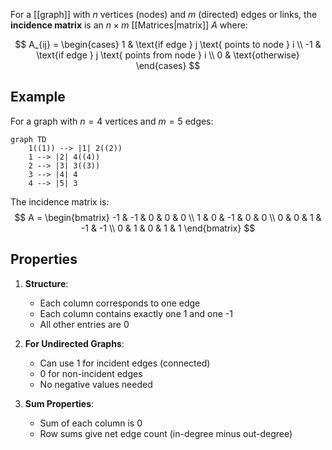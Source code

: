 For a [[graph]] with $n$ vertices (nodes) and $m$ (directed) edges or links, the **incidence matrix** is an $n \times m$ [[Matrices|matrix]] $A$ where:

$$ A_{ij} = \begin{cases}
1 & \text{if edge } j \text{ points to node } i \\
-1 & \text{if edge } j \text{ points from node } i \\
0 & \text{otherwise}
\end{cases} $$

## Example
For a graph with $n = 4$ vertices and $m = 5$ edges:

```mermaid
graph TD
    1((1)) --> |1| 2((2))
    1 --> |2| 4((4))
    2 --> |3| 3((3))
    3 --> |4| 4
    4 --> |5| 3
```

The incidence matrix is:
$$ A = \begin{bmatrix}
-1 & -1 & 0 & 0 & 0 \\
1 & 0 & -1 & 0 & 0 \\
0 & 0 & 1 & -1 & -1 \\
0 & 1 & 0 & 1 & 1
\end{bmatrix} $$

## Properties

1. **Structure**:
   - Each column corresponds to one edge
   - Each column contains exactly one 1 and one -1
   - All other entries are 0

2. **For Undirected Graphs**:
   - Can use 1 for incident edges (connected)
   - 0 for non-incident edges
   - No negative values needed

3. **Sum Properties**:
   - Sum of each column is 0
   - Row sums give net edge count (in-degree minus out-degree)
